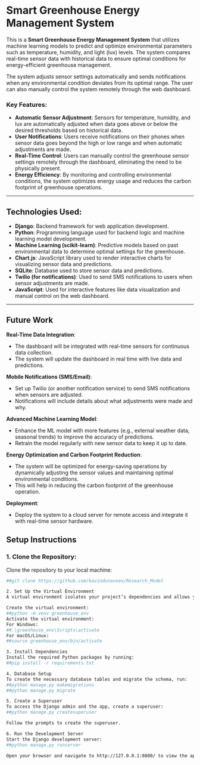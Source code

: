 # Smart Greenhouse Energy Management System

This is a **Smart Greenhouse Energy Management System** that utilizes machine learning models to predict and optimize environmental parameters such as temperature, humidity, and light (lux) levels. The system compares real-time sensor data with historical data to ensure optimal conditions for energy-efficient greenhouse management. 

The system adjusts sensor settings automatically and sends notifications when any environmental condition deviates from its optimal range. The user can also manually control the system remotely through the web dashboard.

### **Key Features:**
- **Automatic Sensor Adjustment**: Sensors for temperature, humidity, and lux are automatically adjusted when data goes above or below the desired thresholds based on historical data.
- **User Notifications**: Users receive notifications on their phones when sensor data goes beyond the high or low range and when automatic adjustments are made.
- **Real-Time Control**: Users can manually control the greenhouse sensor settings remotely through the dashboard, eliminating the need to be physically present.
- **Energy Efficiency**: By monitoring and controlling environmental conditions, the system optimizes energy usage and reduces the carbon footprint of greenhouse operations.

---

## **Technologies Used:**
- **Django**: Backend framework for web application development.
- **Python**: Programming language used for backend logic and machine learning model development.
- **Machine Learning (scikit-learn)**: Predictive models based on past environmental data to determine optimal settings for the greenhouse.
- **Chart.js**: JavaScript library used to render interactive charts for visualizing sensor data and predictions.
- **SQLite**: Database used to store sensor data and predictions.
- **Twilio (for notifications)**: Used to send SMS notifications to users when sensor adjustments are made.
- **JavaScript**: Used for interactive features like data visualization and manual control on the web dashboard.

---

## **Future Work**
**Real-Time Data Integration**:
- The dashboard will be integrated with real-time sensors for continuous data collection.
- The system will update the dashboard in real time with live data and predictions.

**Mobile Notifications (SMS/Email)**:
- Set up Twilio (or another notification service) to send SMS notifications when sensors are adjusted.
- Notifications will include details about what adjustments were made and why.

**Advanced Machine Learning Model**:
- Enhance the ML model with more features (e.g., external weather data, seasonal trends) to improve the accuracy of predictions.
- Retrain the model regularly with new sensor data to keep it up to date.

**Energy Optimization and Carbon Footprint Reduction**:
- The system will be optimized for energy-saving operations by dynamically adjusting the sensor values and maintaining optimal environmental conditions.
- This will help in reducing the carbon footprint of the greenhouse operation.

**Deployment**:
- Deploy the system to a cloud server for remote access and integrate it with real-time sensor hardware.

## **Setup Instructions**

### 1. **Clone the Repository**:
Clone the repository to your local machine:
```bash
##git clone https://github.com/kavindunaveen/Research_Model

2. Set Up the Virtual Environment
A virtual environment isolates your project’s dependencies and allows you to install required packages without affecting your global Python installation.

Create the virtual environment:
##python -m venv greenhouse_env
Activate the virtual environment:
For Windows:
##.\greenhouse_env\Scripts\activate
For macOS/Linux:
##source greenhouse_env/bin/activate

3. Install Dependencies
Install the required Python packages by running:
##pip install -r requirements.txt

4. Database Setup
To create the necessary database tables and migrate the schema, run:
##python manage.py makemigrations
##python manage.py migrate

5. Create a Superuser
To access the Django admin and the app, create a superuser:
##python manage.py createsuperuser

Follow the prompts to create the superuser.

6. Run the Development Server
Start the Django development server:
##python manage.py runserver

Open your browser and navigate to http://127.0.0.1:8000/ to view the application.


